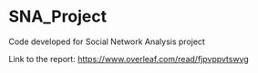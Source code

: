 # SNA_Project
Code developed for Social Network Analysis project

Link to the report: https://www.overleaf.com/read/fjpvppvtswvg
